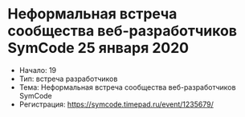 # Неформальная встреча сообщества веб-разработчиков SymCode 25 января 2020

- Начало: 19
- Тип: встреча разработчиков
- Тема: Неформальная встреча сообщества веб-разработчиков SymCode
- Регистрация: https://symcode.timepad.ru/event/1235679/